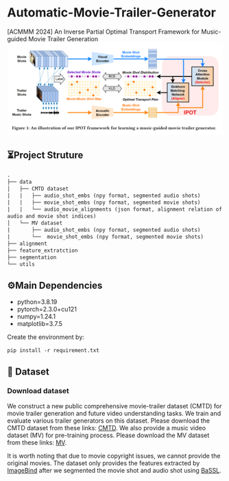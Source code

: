 # Automatic-Movie-Trailer-Generator
[ACMMM 2024] An Inverse Partial Optimal Transport Framework for Music-guided Movie Trailer Generation
![scheme](img/ipot_schemes.png)

## ⏳Project Struture
```
.
├── data
│   ├── CMTD dataset
|   |   ├── audio_shot_embs (npy format, segmented audio shots)
|   |   ├── movie_shot_embs (npy format, segmented movie shots)
|   |   └── audio_movie_alignments (json format, alignment relation of audio and movie shot indices)
│   └── MV dataset
|       ├── audio_shot_embs (npy format, segmented audio shots)
|       └──  movie_shot_embs (npy format, segmented movie shots)
├── alignment
├── feature_extratction
├── segmentation
└── utils
```
## ⚙️Main Dependencies
- python=3.8.19
- pytorch=2.3.0+cu121
- numpy=1.24.1
- matplotlib=3.7.5

Create the environment by:
```commandline 
pip install -r requirement.txt
```

## 🎥 Dataset 
### Download dataset
We construct a new public comprehensive movie-trailer dataset (CMTD) for movie trailer generation and future video understanding tasks. We train and evaluate various trailer generators on this dataset. Please download the CMTD dataset from these links: [CMTD](https://drive.google.com/drive/folders/1qYKi9nsrHUiOZIAvA-uTFOsOj0rEAc26?usp=drive_link). We also provide a music video dataset (MV) for pre-training process. Please download the MV dataset from these links: [MV](https://drive.google.com/drive/folders/1FROsoTIi4lhgSHfLFJ4phE7ZFxj3udcP?usp=drive_link).

It is worth noting that due to movie copyright issues, we cannot provide the original movies. The dataset only provides the features extracted by [ImageBind](https://github.com/facebookresearch/ImageBind) after we segmented the movie shot and audio shot using [BaSSL](https://github.com/kakaobrain/bassl).
